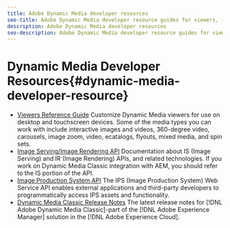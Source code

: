 ```yaml
---
title: Adobe Dynamic Media developer resources
seo-title: Adobe Dynamic Media developer resource guides for viewers, image serving, image rendering, and image production
description: Adobe Dynamic Media developer resources
seo-description: Adobe Dynamic Media developer resource guides for viewers, image serving, image rendering, and image production
---
```


# Dynamic Media Developer Resources{#dynamic-media-developer-resource}

* [Viewers Reference Guide](/help/aem-viewers-ref/homeviewers.md)<!-- (https://experienceleague.adobe.com/docs/dynamic-media-developer-resources/library/home.html?lang=en) -->
Customize Dynamic Media viewers for use on desktop and touchscreen devices. Some of the media types you can work with include interactive images and videos, 360-degree video, carousels, image zoom, video, ecatalogs, flyouts, mixed media, and spin sets. 
* [Image Serving/Image Rendering API](/help/aem-is-ir-api/homeisir.md)<!-- (https://experienceleague.adobe.com/docs/dynamic-media-developer-resources/image-serving-api/home.html?lang=en) -->
Documentation about IS (Image Serving) and IR (Image Rendering) APIs, and related technologies. If you work on Dynamic Media Classic integration with AEM, you should refer to the IS portion of the API.
* [Image Production System API](/help/aem-ips-api/c-overview.md)
The IPS (Image Production System) Web Service API enables external applications and third-party developers to programmatically access IPS assets and functionality.
* [Dynamic Media Classic Release Notes](/help/s7-release-notes/s7rn2017.md)
The latest release notes for [!DNL Adobe Dynamic Media Classic]-part of the [!DNL Adobe Experience Manager] solution in the [!DNL Adobe Experience Cloud].